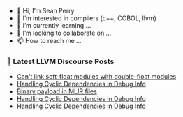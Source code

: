 - 👋 Hi, I’m Sean Perry
- 👀 I’m interested in compilers (c++, COBOL, llvm)
- 🌱 I’m currently learning ...
- 💞️ I’m looking to collaborate on ...
- 📫 How to reach me ...

<!---
s66perry/s66perry is a ✨ special ✨ repository because its `README.md` (this file) appears on your GitHub profile.
You can click the Preview link to take a look at your changes.
--->
### 📕 Latest LLVM Discourse Posts

<!-- DISCOURSE-LLVM:START -->
- [Can&#39;t link soft-float modules with double-float modules](https://discourse.llvm.org/t/cant-link-soft-float-modules-with-double-float-modules/67521#post_2)
- [Handling Cyclic Dependencies in Debug Info](https://discourse.llvm.org/t/handling-cyclic-dependencies-in-debug-info/67526#post_3)
- [Binary payload in MLIR files](https://discourse.llvm.org/t/binary-payload-in-mlir-files/67529#post_1)
- [Handling Cyclic Dependencies in Debug Info](https://discourse.llvm.org/t/handling-cyclic-dependencies-in-debug-info/67526#post_2)
- [Handling Cyclic Dependencies in Debug Info](https://discourse.llvm.org/t/handling-cyclic-dependencies-in-debug-info/67526#post_1)
<!-- DISCOURSE-LLVM:END -->
